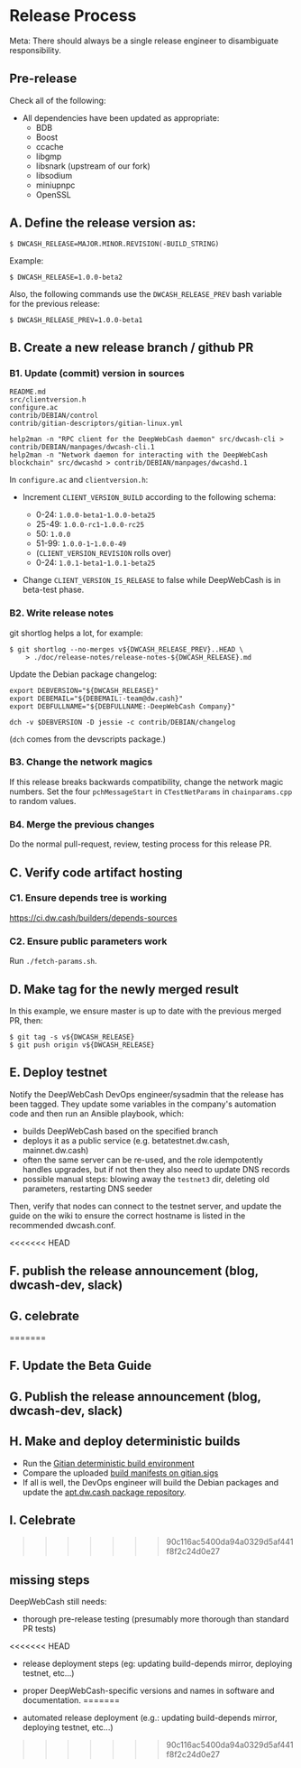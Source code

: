 Release Process
====================
Meta: There should always be a single release engineer to disambiguate responsibility.

## Pre-release

Check all of the following:

- All dependencies have been updated as appropriate:
  - BDB
  - Boost
  - ccache
  - libgmp
  - libsnark (upstream of our fork)
  - libsodium
  - miniupnpc
  - OpenSSL

## A. Define the release version as:

    $ DWCASH_RELEASE=MAJOR.MINOR.REVISION(-BUILD_STRING)

Example:

    $ DWCASH_RELEASE=1.0.0-beta2

Also, the following commands use the `DWCASH_RELEASE_PREV` bash variable for the
previous release:

    $ DWCASH_RELEASE_PREV=1.0.0-beta1

## B. Create a new release branch / github PR
### B1. Update (commit) version in sources

    README.md
    src/clientversion.h
    configure.ac
    contrib/DEBIAN/control
    contrib/gitian-descriptors/gitian-linux.yml

    help2man -n "RPC client for the DeepWebCash daemon" src/dwcash-cli > contrib/DEBIAN/manpages/dwcash-cli.1
    help2man -n "Network daemon for interacting with the DeepWebCash blockchain" src/dwcashd > contrib/DEBIAN/manpages/dwcashd.1


In `configure.ac` and `clientversion.h`:

- Increment `CLIENT_VERSION_BUILD` according to the following schema:

  - 0-24: `1.0.0-beta1`-`1.0.0-beta25`
  - 25-49: `1.0.0-rc1`-`1.0.0-rc25`
  - 50: `1.0.0`
  - 51-99: `1.0.0-1`-`1.0.0-49`
  - (`CLIENT_VERSION_REVISION` rolls over)
  - 0-24: `1.0.1-beta1`-`1.0.1-beta25`

- Change `CLIENT_VERSION_IS_RELEASE` to false while DeepWebCash is in beta-test phase.

### B2. Write release notes

git shortlog helps a lot, for example:

    $ git shortlog --no-merges v${DWCASH_RELEASE_PREV}..HEAD \
        > ./doc/release-notes/release-notes-${DWCASH_RELEASE}.md

Update the Debian package changelog:

    export DEBVERSION="${DWCASH_RELEASE}"
    export DEBEMAIL="${DEBEMAIL:-team@dw.cash}"
    export DEBFULLNAME="${DEBFULLNAME:-DeepWebCash Company}"

    dch -v $DEBVERSION -D jessie -c contrib/DEBIAN/changelog

(`dch` comes from the devscripts package.)

### B3. Change the network magics

If this release breaks backwards compatibility, change the network magic
numbers. Set the four `pchMessageStart` in `CTestNetParams` in `chainparams.cpp`
to random values.

### B4. Merge the previous changes

Do the normal pull-request, review, testing process for this release PR.

## C. Verify code artifact hosting

### C1. Ensure depends tree is working

https://ci.dw.cash/builders/depends-sources

### C2. Ensure public parameters work

Run `./fetch-params.sh`.

## D. Make tag for the newly merged result

In this example, we ensure master is up to date with the
previous merged PR, then:

    $ git tag -s v${DWCASH_RELEASE}
    $ git push origin v${DWCASH_RELEASE}

## E. Deploy testnet

Notify the DeepWebCash DevOps engineer/sysadmin that the release has been tagged. They update some variables in the company's automation code and then run an Ansible playbook, which:

* builds DeepWebCash based on the specified branch
* deploys it as a public service (e.g. betatestnet.dw.cash, mainnet.dw.cash)
* often the same server can be re-used, and the role idempotently handles upgrades, but if not then they also need to update DNS records
* possible manual steps: blowing away the `testnet3` dir, deleting old parameters, restarting DNS seeder

Then, verify that nodes can connect to the testnet server, and update the guide on the wiki to ensure the correct hostname is listed in the recommended dwcash.conf.

<<<<<<< HEAD
## F. publish the release announcement (blog, dwcash-dev, slack)
## G. celebrate
=======
## F. Update the Beta Guide
## G. Publish the release announcement (blog, dwcash-dev, slack)
## H. Make and deploy deterministic builds

- Run the [Gitian deterministic build environment](https://github.com/deepwebcash/dwcash-gitian)
- Compare the uploaded [build manifests on gitian.sigs](https://github.com/deepwebcash/gitian.sigs)
- If all is well, the DevOps engineer will build the Debian packages and update the
  [apt.dw.cash package repository](https://apt.dw.cash).

## I. Celebrate

>>>>>>> 90c116ac5400da94a0329d5af441f8f2c24d0e27
## missing steps
DeepWebCash still needs:

* thorough pre-release testing (presumably more thorough than standard PR tests)

<<<<<<< HEAD
* release deployment steps (eg: updating build-depends mirror, deploying testnet, etc...)

* proper DeepWebCash-specific versions and names in software and documentation.
=======
* automated release deployment (e.g.: updating build-depends mirror, deploying testnet, etc...)
>>>>>>> 90c116ac5400da94a0329d5af441f8f2c24d0e27
